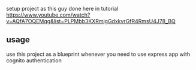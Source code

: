setup project as this guy done here in tutorial https://www.youtube.com/watch?v=AQfA7OQEMqg&list=PLPMbb3KXRmigGdxkvrGfR4RmsU4J78_BQ

## usage

use this project as a blueprint whenever you need to use express app with cognito authentication